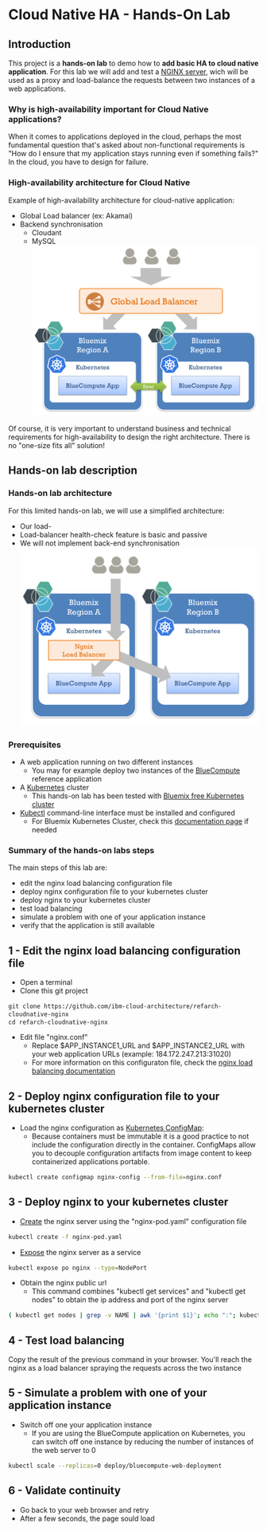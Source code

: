 # Cloud Native HA - Hands-On Lab

## Introduction

This project is a **hands-on lab** to demo how to **add basic HA to cloud native application**.
For this lab we will add and test a [NGINX server](https://nginx.org), wich will be used as a proxy and load-balance the requests between two instances of a web applications.

### Why is high-availability important for Cloud Native applications?
When it comes to applications deployed in the cloud, perhaps the most fundamental question that's asked about non-functional requirements is "How do I ensure that my application stays running even if something fails?"
In the cloud, you have to design for failure.

### High-availability architecture for Cloud Native
Example of high-availability architecture for cloud-native application:
* Global Load balancer (ex: Akamai)
* Backend synchronisation
  * Cloudant
  * MySQL
![Graph](images/ha-glb.png)

Of course, it is very important to understand business and technical requirements for high-availability to design the right architecture. There is no "one-size fits all" solution!

## Hands-on lab description

### Hands-on lab architecture
For this limited hands-on lab, we will use a simplified architecture:
* Our load-
* Load-balancer health-check feature is basic and passive 
* We will not implement back-end synchronisation
![Graph](images/ha-nginx.png)

### Prerequisites
* A web application running on two different instances
  * You may for example deploy two instances of the [BlueCompute](https://github.com/ibm-cloud-architecture/refarch-cloudnative-kubernetes) reference application
* A [Kubernetes](https://kubernetes.io/) cluster
  * This hands-on lab has been tested with [Bluemix free Kubernetes cluster](https://console.bluemix.net/containers-kubernetes/launch)
* [Kubectl](https://kubernetes.io/docs/tasks/tools/install-kubectl/) command-line interface must be installed and configured
  * For Bluemix Kubernetes Cluster, check this [documentation page](https://console.bluemix.net/docs/containers/cs_cli_install.html) if needed

### Summary of the hands-on labs steps
The main steps of this lab are:
* edit the nginx load balancing configuration file
* deploy nginx configuration file to your kubernetes cluster
* deploy nginx to your kubernetes cluster
* test load balancing
* simulate a problem with one of your application instance
* verify that the application is still available

## 1 - Edit the nginx load balancing configuration file
* Open a terminal
* Clone this git project

```
git clone https://github.com/ibm-cloud-architecture/refarch-cloudnative-nginx
cd refarch-cloudnative-nginx
```

* Edit file "nginx.conf"
  * Replace $APP_INSTANCE1_URL and $APP_INSTANCE2_URL with your web application URLs (example: 184.172.247.213:31020)
  * For more information on this configuraton file, check the [nginx load balancing documentation](http://nginx.org/en/docs/http/load_balancing.html)
  
## 2 - Deploy nginx configuration file to your kubernetes cluster
* Load the nginx configuration as [Kubernetes ConfigMap](https://kubernetes.io/docs/tasks/configure-pod-container/configmap/):
  * Because containers must be immutable it is a good practice to not include the configuration directly in the container. ConfigMaps allow you to decouple configuration artifacts from image content to keep containerized applications portable.

```bash
kubectl create configmap nginx-config --from-file=nginx.conf
```

## 3 - Deploy nginx to your kubernetes cluster

* [Create](https://kubernetes.io/docs/user-guide/kubectl/v1.5/#create) the nginx server using the "nginx-pod.yaml" configuration file
```bash
kubectl create -f nginx-pod.yaml
```

* [Expose](https://kubernetes.io/docs/user-guide/kubectl/v1.5/#expose) the nginx server as a service
```bash
kubectl expose po nginx --type=NodePort
```

* Obtain the nginx public url
  * This command combines "kubectl get services" and "kubectl get nodes" to obtain the ip address and port of the nginx server
```bash
( kubectl get nodes | grep -v NAME | awk '{print $1}'; echo ":"; kubectl get services | grep nginx | sed 's/.*:\([0-9][0-9]*\)\/.*/\1/g') | sed -e ':a' -e 'N' -e '$!ba' -e 's/\n//g'
```

## 4 - Test load balancing
Copy the result of the previous command in your browser.
You'll reach the nginx as a load balancer spraying the requests across the two instance

## 5 - Simulate a problem with one of your application instance
* Switch off one your application instance
  * If you are using the BlueCompute application on Kubernetes, you can switch off one instance by reducing the number of instances of the web server to 0 
  
```bash
kubectl scale --replicas=0 deploy/bluecompute-web-deployment
```

## 6 - Validate continuity
* Go back to your web browser and retry 
* After a few seconds, the page sould load  
